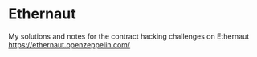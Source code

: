 # Ethernaut

My solutions and notes for the contract hacking challenges on Ethernaut
https://ethernaut.openzeppelin.com/